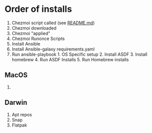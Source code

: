 # Order of installs

1. Chezmoi script called (see [README.md](README.md))
2. Chezmoi downloaded
3. Chezmoi "applied"
4. Chezmoi Runonce Scripts
  1. Install Ansible
  2. Install Ansible-galaxy requirements.yaml
  3. Run ansible-playbook
    1. OS Specific setup
    2. Install ASDF
    3. Install homebrew
    4. Run ASDF Installs
    5. Run Homebrew installs


## MacOS

1. 


## Darwin

1. Apt repos
2. Snap
3. Flatpak
